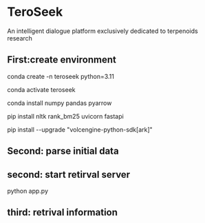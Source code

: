 # TeroSeek
An intelligent dialogue platform exclusively dedicated to terpenoids research


## First:create environment

conda create -n teroseek python=3.11

conda activate teroseek

conda install numpy pandas pyarrow

pip install nltk rank_bm25 uvicorn fastapi

pip install --upgrade "volcengine-python-sdk[ark]"


## Second: parse initial data




## second: start retirval server
python app.py

## third: retrival information


